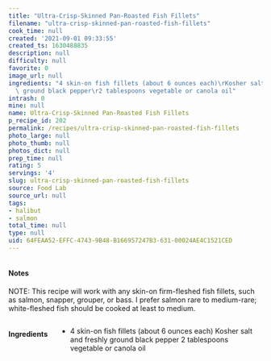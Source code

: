 ```yaml
---
title: "Ultra-Crisp-Skinned Pan-Roasted Fish Fillets"
filename: "ultra-crisp-skinned-pan-roasted-fish-fillets"
cook_time: null
created: '2021-09-01 09:33:55'
created_ts: 1630488835
description: null
difficulty: null
favorite: 0
image_url: null
ingredients: "4 skin-on fish fillets (about 6 ounces each)\rKosher salt and freshly\
  \ ground black pepper\r2 tablespoons vegetable or canola oil"
intrash: 0
mine: null
name: Ultra-Crisp-Skinned Pan-Roasted Fish Fillets
p_recipe_id: 202
permalink: /recipes/ultra-crisp-skinned-pan-roasted-fish-fillets
photo_large: null
photo_thumb: null
photos_dict: null
prep_time: null
rating: 5
servings: '4'
slug: ultra-crisp-skinned-pan-roasted-fish-fillets
source: Food Lab
source_url: null
tags:
- halibut
- salmon
total_time: null
type: null
uid: 64FEAA52-EFFC-4743-9B48-B166957247B3-631-00024AE4C1521CED
---
```

<div class="large-8 medium-7 columns" id="writeup">		<div id="notes"><h4>Notes</h4>
<div class="box box-notes"><p>NOTE: This recipe will work with any skin-on firm-fleshed fish fillets, such as salmon, snapper, grouper, or bass. I prefer salmon rare to medium-rare; white-fleshed fish should be cooked at least to medium.</p>
</div></div>	</div><!-- #writeup -->
</div><!-- #row-one -->
<div class="row" id="row-two">	<div class="medium-4 small-5 columns" id="ingredients"><h4>Ingredients</h4><div class="box box-ingredients content"><ul>
<li>4 skin-on fish fillets (about 6 ounces each)
Kosher salt and freshly ground black pepper
2 tablespoons vegetable or canola oil</li>
</ul>
</div>	</div>	<div class="medium-6 small-7 columns" id="directions">	</div>